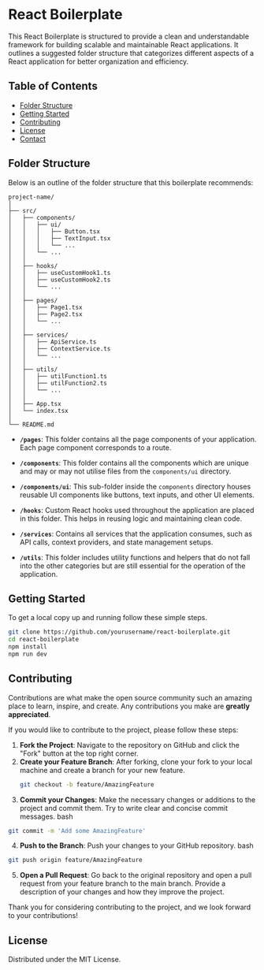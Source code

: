 # React Boilerplate

This React Boilerplate is structured to provide a clean and understandable framework for building scalable and maintainable React applications. It outlines a suggested folder structure that categorizes different aspects of a React application for better organization and efficiency.

## Table of Contents

- [Folder Structure](#folder-structure)
- [Getting Started](#getting-started)
- [Contributing](#contributing)
- [License](#license)
- [Contact](#contact)

## Folder Structure

Below is an outline of the folder structure that this boilerplate recommends:

```
project-name/
│
├── src/
│   ├── components/
│   │   ├── ui/
│   │   │   ├── Button.tsx
│   │   │   ├── TextInput.tsx
│   │   │   └── ...
│   │   └── ...
│   │
│   ├── hooks/
│   │   ├── useCustomHook1.ts
│   │   ├── useCustomHook2.ts
│   │   └── ...
│   │
│   ├── pages/
│   │   ├── Page1.tsx
│   │   ├── Page2.tsx
│   │   └── ...
│   │
│   ├── services/
│   │   ├── ApiService.ts
│   │   ├── ContextService.ts
│   │   └── ...
│   │
│   ├── utils/
│   │   ├── utilFunction1.ts
│   │   ├── utilFunction2.ts
│   │   └── ...
│   │
│   ├── App.tsx
│   └── index.tsx
│
└── README.md
```

- **`/pages`**: This folder contains all the page components of your application. Each page component corresponds to a route.

- **`/components`**: This folder contains all the components which are unique and may or may not utilise files from the `components/ui` directory.

- **`/components/ui`**: This sub-folder inside the `components` directory houses reusable UI components like buttons, text inputs, and other UI elements.

- **`/hooks`**: Custom React hooks used throughout the application are placed in this folder. This helps in reusing logic and maintaining clean code.

- **`/services`**: Contains all services that the application consumes, such as API calls, context providers, and state management setups.

- **`/utils`**: This folder includes utility functions and helpers that do not fall into the other categories but are still essential for the operation of the application.

## Getting Started

To get a local copy up and running follow these simple steps.

```bash
git clone https://github.com/yourusername/react-boilerplate.git
cd react-boilerplate
npm install
npm run dev
```

## Contributing

Contributions are what make the open source community such an amazing place to learn, inspire, and create. Any contributions you make are **greatly appreciated**.

If you would like to contribute to the project, please follow these steps:

1. **Fork the Project**: Navigate to the repository on GitHub and click the "Fork" button at the top right corner.
2. **Create your Feature Branch**: After forking, clone your fork to your local machine and create a branch for your new feature.
   ```bash
   git checkout -b feature/AmazingFeature
   ```
3. **Commit your Changes**: Make the necessary changes or additions to the project and commit them. Try to write clear and concise commit messages.
   bash

```bash
git commit -m 'Add some AmazingFeature'
```

4. **Push to the Branch**: Push your changes to your GitHub repository.
   bash

```bash
git push origin feature/AmazingFeature
```

5. **Open a Pull Request**: Go back to the original repository and open a pull request from your feature branch to the main branch. Provide a description of your changes and how they improve the project.

Thank you for considering contributing to the project, and we look forward to your contributions!

## License

Distributed under the MIT License.
